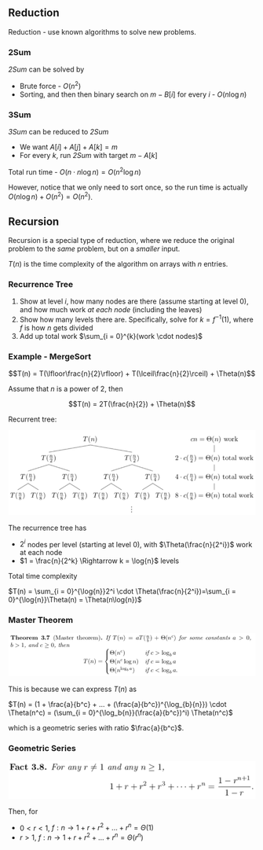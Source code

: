 ## Reduction

Reduction - use known algorithms to solve new problems.

### 2Sum

*2Sum* can be solved by

- Brute force - $O(n^2)$
- Sorting, and then then binary search on $m - B[i]$ for every $i$ - $O(n\log{n})$

### 3Sum

*3Sum* can be reduced to *2Sum*

- We want $A[i] + A[j] + A[k] = m$
- For every $k$, run *2Sum* with target $m - A[k]$

Total run time - $O(n \cdot n\log{n}) = O(n^2\log{n})$

However, notice that we only need to sort once, so the run time is actually $O(n\log{n}) + O(n^2) = O(n^2)$.

## Recursion

Recursion is a special type of reduction, where we reduce the original problem to the *same* problem, but on a *smaller* input.

$T(n)$ is the time complexity of the algorithm on arrays with $n$ entries.

### Recurrence Tree

1. Show at level $i$, how many nodes are there (assume starting at level 0), and how much work *at each node* (including the leaves)
2. Show how many levels there are. Specifically, solve for $k = f^{-1}(1)$, where $f$ is how $n$ gets divided
3. Add up total work $\sum_{i = 0}^{k}(work \cdot nodes)$

### Example - MergeSort

$$T(n) = T(\lfloor\frac{n}{2}\rfloor) + T(\lceil\frac{n}{2}\rceil) + \Theta(n)$$

Assume that $n$ is a power of 2, then

$$T(n) = 2T(\frac{n}{2}) + \Theta(n)$$

Recurrent tree:

![image-20191010150405973](pics/image-20191010150405973.png)

The recurrence tree has

- $2^i$ nodes per level (starting at level 0), with $\Theta(\frac{n}{2^i})$ work at each node 
- $1 = \frac{n}{2^k} \Rightarrow k = \log{n}$ levels

Total time complexity

$T(n) = \sum_{i = 0}^{\log{n}}2^i \cdot \Theta(\frac{n}{2^i})=\sum_{i = 0}^{\log{n}}\Theta(n) = \Theta(n\log{n})$

### Master Theorem

![image-20191010150827585](pics/image-20191010150827585.png)

This is because we can express $T(n)$ as

$T(n) = (1 + \frac{a}{b^c} + ... + (\frac{a}{b^c})^{\log_{b}{n}}) \cdot \Theta(n^c) = (\sum_{i = 0}^{\log_b{n}}(\frac{a}{b^c})^i) \Theta(n^c)$

which is a geometric series with ratio $\frac{a}{b^c}$.

### Geometric Series

![image-20191010151059728](pics/image-20191010151059728.png)

Then, for

- $0 < r < 1$, $f : n \longrightarrow 1 + r + r^2 + ... + r^n = \Theta(1)$ 
- $r > 1$, $f : n \longrightarrow 1 + r + r^2 + ... + r^n = \Theta(r^n)$ 

